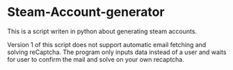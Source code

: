 # Steam-Account-generator
This is a script writen in python about generating steam accounts.

Version 1 of this script does not support automatic email fetching and solving reCaptcha. The program only inputs data instead of a user and waits for user to confirm the mail and solve on your own recaptcha.
